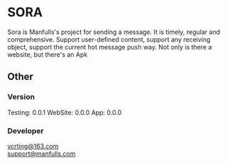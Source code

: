 # SORA
 
Sora is Manfulls's project for sending a message. It is timely, regular and comprehensive.
Support user-defined content, support any receiving object, support the current hot message push way.
Not only is there a website, but there's an Apk
 
## Other 
 
### Version 
Testing: 0.0.1 
WebSite: 0.0.0 
App: 0.0.0 

### Developer
vcrting@163.com  
support@manfulls.com  